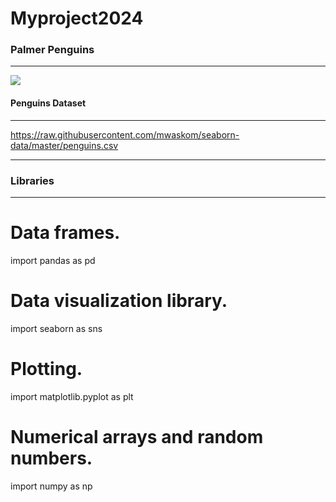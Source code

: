 # Myproject2024

### Palmer Penguins
***

![](https://allisonhorst.github.io/palmerpenguins/reference/figures/lter_penguins.png)

#### Penguins Dataset
***

https://raw.githubusercontent.com/mwaskom/seaborn-data/master/penguins.csv
***

### Libraries
***

# Data frames.
import pandas as pd

# Data visualization library.
import seaborn as sns

# Plotting.
import matplotlib.pyplot as plt

# Numerical arrays and random numbers.
import numpy as np